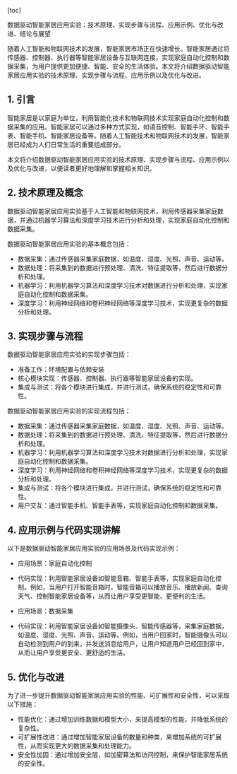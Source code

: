 
[toc]                    
                
                
数据驱动智能家居应用实验：技术原理、实现步骤与流程、应用示例、优化与改进、结论与展望

随着人工智能和物联网技术的发展，智能家居市场正在快速增长。智能家居通过将传感器、控制器、执行器等智能家居设备与互联网连接，实现家庭自动化控制和数据采集，为用户提供更加便捷、智能、安全的生活体验。本文将介绍数据驱动智能家居应用实验的技术原理、实现步骤与流程、应用示例以及优化与改进。

## 1. 引言

智能家居是以家庭为单位，利用智能化技术和物联网技术实现家庭自动化控制和数据采集的应用。智能家居可以通过多种方式实现，如语音控制、智能手环、智能手表、智能手机、智能家居设备等。随着人工智能技术和物联网技术的发展，智能家居已经成为人们日常生活的重要组成部分。

本文将介绍数据驱动智能家居应用实验的技术原理、实现步骤与流程、应用示例以及优化与改进，以便读者更好地理解和掌握相关知识。

## 2. 技术原理及概念

数据驱动智能家居应用实验基于人工智能和物联网技术，利用传感器采集家庭数据，并通过机器学习算法和深度学习技术进行分析和处理，实现家庭自动化控制和数据采集。

数据驱动智能家居应用实验的基本概念包括：

- 数据采集：通过传感器采集家庭数据，如温度、湿度、光照、声音、运动等。
- 数据处理：将采集到的数据进行预处理、清洗、特征提取等，然后进行数据分析和处理。
- 机器学习：利用机器学习算法和深度学习技术对数据进行分析和处理，实现家庭自动化控制和数据采集。
- 深度学习：利用神经网络和卷积神经网络等深度学习技术，实现更复杂的数据分析和处理。

## 3. 实现步骤与流程

数据驱动智能家居应用实验的实现步骤包括：

- 准备工作：环境配置与依赖安装
- 核心模块实现：传感器、控制器、执行器等智能家居设备的实现。
- 集成与测试：将各个模块进行集成，并进行测试，确保系统的稳定性和可靠性。

数据驱动智能家居应用实验的实现流程包括：

- 数据采集：通过传感器采集家庭数据，如温度、湿度、光照、声音、运动等。
- 数据处理：将采集到的数据进行预处理、清洗、特征提取等，然后进行数据分析和处理。
- 机器学习：利用机器学习算法和深度学习技术对数据进行分析和处理，实现家庭自动化控制和数据采集。
- 深度学习：利用神经网络和卷积神经网络等深度学习技术，实现更复杂的数据分析和处理。
- 集成与测试：将各个模块进行集成，并进行测试，确保系统的稳定性和可靠性。
- 用户交互：通过智能手机、智能手表等，实现家庭自动化控制和数据采集。

## 4. 应用示例与代码实现讲解

以下是数据驱动智能家居应用实验的应用场景及代码实现示例：

- 应用场景：家庭自动化控制

- 代码实现：利用智能家居设备如智能音箱、智能手表等，实现家庭自动化控制。例如，当用户打开智能音箱时，智能音箱可以播放音乐、播放新闻、查询天气、控制智能家居设备等，从而让用户享受更智能、更便利的生活。

- 应用场景：数据采集

- 代码实现：利用智能家居设备如智能摄像头、智能传感器等，采集家庭数据，如温度、湿度、光照、声音、运动等。例如，当用户回家时，智能摄像头可以自动检测到用户的到来，并发送消息给用户，让用户知道用户已经回到家中，从而让用户享受更安全、更舒适的生活。

## 5. 优化与改进

为了进一步提升数据驱动智能家居应用实验的性能、可扩展性和安全性，可以采取以下措施：

- 性能优化：通过增加训练数据和模型大小，来提高模型的性能，并降低系统的复杂性。
- 可扩展性改进：通过增加智能家居设备的数量和种类，来增加系统的可扩展性，从而实现更大的数据采集和处理能力。
- 安全性加固：通过增加安全层，如加密算法和访问控制，来保护智能家居系统的安全性。

